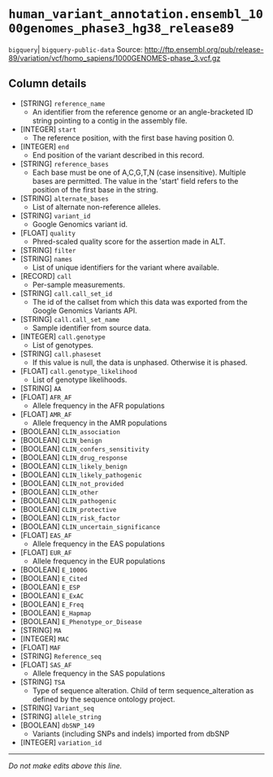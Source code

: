 # `human_variant_annotation.ensembl_1000genomes_phase3_hg38_release89`
`bigquery`| `bigquery-public-data`
Source: http://ftp.ensembl.org/pub/release-89/variation/vcf/homo_sapiens/1000GENOMES-phase_3.vcf.gz

## Column details
* [STRING]    `reference_name`
  - An identifier from the reference genome or an angle-bracketed ID string pointing to a contig in the assembly file.
* [INTEGER]   `start`
  - The reference position, with the first base having position 0.
* [INTEGER]   `end`
  - End position of the variant described in this record.
* [STRING]    `reference_bases`
  - Each base must be one of A,C,G,T,N (case insensitive). Multiple bases are permitted. The value in the 'start' field refers to the position of the first base in the string.
* [STRING]    `alternate_bases`
  - List of alternate non-reference alleles.
* [STRING]    `variant_id`
  - Google Genomics variant id.
* [FLOAT]     `quality`
  - Phred-scaled quality score for the assertion made in ALT.
* [STRING]    `filter`
* [STRING]    `names`
  - List of unique identifiers for the variant where available.
* [RECORD]    `call`
  - Per-sample measurements.
* [STRING]    `call.call_set_id`
  - The id of the callset from which this data was exported from the Google Genomics Variants API.
* [STRING]    `call.call_set_name`
  - Sample identifier from source data.
* [INTEGER]   `call.genotype`
  - List of genotypes.
* [STRING]    `call.phaseset`
  - If this value is null, the data is unphased.  Otherwise it is phased.
* [FLOAT]     `call.genotype_likelihood`
  - List of genotype likelihoods.
* [STRING]    `AA`
* [FLOAT]     `AFR_AF`
  - Allele frequency in the AFR populations
* [FLOAT]     `AMR_AF`
  - Allele frequency in the AMR populations
* [BOOLEAN]   `CLIN_association`
* [BOOLEAN]   `CLIN_benign`
* [BOOLEAN]   `CLIN_confers_sensitivity`
* [BOOLEAN]   `CLIN_drug_response`
* [BOOLEAN]   `CLIN_likely_benign`
* [BOOLEAN]   `CLIN_likely_pathogenic`
* [BOOLEAN]   `CLIN_not_provided`
* [BOOLEAN]   `CLIN_other`
* [BOOLEAN]   `CLIN_pathogenic`
* [BOOLEAN]   `CLIN_protective`
* [BOOLEAN]   `CLIN_risk_factor`
* [BOOLEAN]   `CLIN_uncertain_significance`
* [FLOAT]     `EAS_AF`
  - Allele frequency in the EAS populations
* [FLOAT]     `EUR_AF`
  - Allele frequency in the EUR populations
* [BOOLEAN]   `E_1000G`
* [BOOLEAN]   `E_Cited`
* [BOOLEAN]   `E_ESP`
* [BOOLEAN]   `E_ExAC`
* [BOOLEAN]   `E_Freq`
* [BOOLEAN]   `E_Hapmap`
* [BOOLEAN]   `E_Phenotype_or_Disease`
* [STRING]    `MA`
* [INTEGER]   `MAC`
* [FLOAT]     `MAF`
* [STRING]    `Reference_seq`
* [FLOAT]     `SAS_AF`
  - Allele frequency in the SAS populations
* [STRING]    `TSA`
  - Type of sequence alteration. Child of term sequence_alteration as defined by the sequence ontology project.
* [STRING]    `Variant_seq`
* [STRING]    `allele_string`
* [BOOLEAN]   `dbSNP_149`
  - Variants (including SNPs and indels) imported from dbSNP
* [INTEGER]   `variation_id`

-------------------------------------------------------------------------------
*Do not make edits above this line.*
